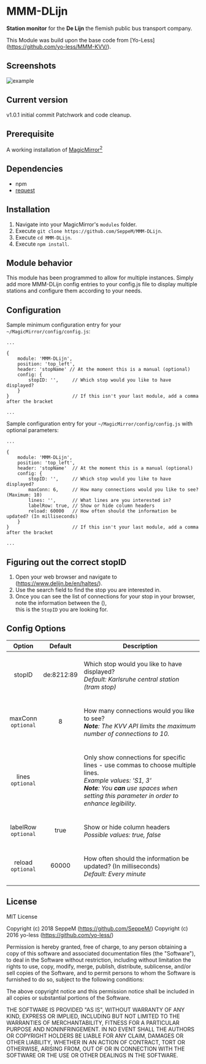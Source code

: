 # MMM-DLijn
<B>Station monitor</B> for the <B>De Lijn</B> the flemish public bus transport company.<P>

This Module was build upon the base code from [Yo-Less] (https://github.com/yo-less/MMM-KVV/).

## Screenshots

![example](screenshots/example.png)

## Current version

v1.0.1 initial commit
Patchwork and code cleanup.

## Prerequisite
A working installation of [MagicMirror<sup>2</sup>](https://github.com/MichMich/MagicMirror)
 
## Dependencies
  * npm
  * [request](https://www.npmjs.com/package/request)

## Installation
1. Navigate into your MagicMirror's `modules` folder.
2. Execute `git clone https://github.com/SeppeM/MMM-DLijn`.
3. Execute `cd MMM-DLijn`.
3. Execute `npm install`.

## Module behavior
This module has been programmed to allow for multiple instances. Simply add more MMM-DLijn config entries to your config.js file to display multiple stations and configure them according to your needs.

## Configuration
Sample minimum configuration entry for your `~/MagicMirror/config/config.js`:

    ...
    
    {
        module: 'MMM-DLijn',
        position: 'top_left',
        header: 'stopName' // At the moment this is a manual (optional)
        config: {
			stopID: '',		// Which stop would you like to have displayed?			
        }
    } 						// If this isn't your last module, add a comma after the bracket
    
    ...

Sample configuration entry for your `~/MagicMirror/config/config.js` with optional parameters:

    ...
    
    {
        module: 'MMM-DLijn',
        position: 'top_left',
        header: 'stopName'  // At the moment this is a manual (optional)
        config: {
			stopID: '',		// Which stop would you like to have displayed?
			maxConn: 6,		// How many connections would you like to see? (Maximum: 10)
			lines: '',		// What lines are you interested in?
			labelRow: true, // Show or hide column headers
		    reload: 60000 	// How often should the information be updated? (In milliseconds)
        }
    } 						// If this isn't your last module, add a comma after the bracket
    
    ...

## Figuring out the correct stopID
1. Open your web browser and navigate to (https://www.delijn.be/en/haltes/).
2. Use the search field to find the stop you are interested in.
3. Once you can see the list of connections for your stop in your browser, note the information between the (),<BR> this is the `StopID` you are looking for.

## Config Options
| **Option** | **Default** | **Description** |
| :---: | :---: | --- |
| stopID | de:8212:89 | <BR>Which stop would you like to have displayed? <BR><EM> Default: Karlsruhe central station (tram stop)</EM><P> |
| maxConn<BR>`optional` | 8 | <BR> How many connections would you like to see? <BR><EM><B>Note</B>: The KVV API limits the maximum number of connections to 10.</EM><P> |
| lines<BR>`optional` |  | <BR> Only show connections for specific lines - use commas to choose multiple lines.<BR><EM> Example values: 'S1, 3'<BR><B>Note</B>: You <B>can</B> use spaces when setting this parameter in order to enhance legibility.</EM><P> |
| labelRow<BR>`optional` | true | <BR> Show or hide column headers<BR> <EM>Possible values: true, false</EM><P> |
| reload<BR>`optional`  | 60000 | <BR> How often should the information be updated? (In milliseconds) <BR><EM> Default: Every minute </EM><P> |


## License
MIT License

Copyright (c) 2018 SeppeM (https://github.com/SeppeM/)
Copyright (c) 2016 yo-less (https://github.com/yo-less/)

Permission is hereby granted, free of charge, to any person obtaining a copy
of this software and associated documentation files (the "Software"), to deal
in the Software without restriction, including without limitation the rights
to use, copy, modify, merge, publish, distribute, sublicense, and/or sell
copies of the Software, and to permit persons to whom the Software is
furnished to do so, subject to the following conditions:

The above copyright notice and this permission notice shall be included in all
copies or substantial portions of the Software.

THE SOFTWARE IS PROVIDED "AS IS", WITHOUT WARRANTY OF ANY KIND, EXPRESS OR
IMPLIED, INCLUDING BUT NOT LIMITED TO THE WARRANTIES OF MERCHANTABILITY,
FITNESS FOR A PARTICULAR PURPOSE AND NONINFRINGEMENT. IN NO EVENT SHALL THE
AUTHORS OR COPYRIGHT HOLDERS BE LIABLE FOR ANY CLAIM, DAMAGES OR OTHER
LIABILITY, WHETHER IN AN ACTION OF CONTRACT, TORT OR OTHERWISE, ARISING FROM,
OUT OF OR IN CONNECTION WITH THE SOFTWARE OR THE USE OR OTHER DEALINGS IN THE
SOFTWARE.
